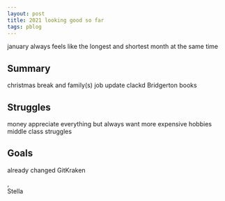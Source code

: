 ```yaml
---
layout: post
title: 2021 looking good so far
tags: pblog
---
```



january always feels like the longest and shortest month at the same time


## Summary
christmas break and family(s)
job update
clackd
Bridgerton books


## Struggles
money
appreciate everything but always want more
expensive hobbies
middle class struggles


## Goals
already changed
GitKraken


, <br>
Stella
